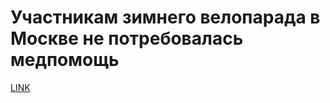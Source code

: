 # Участникам зимнего велопарада в Москве не потребовалась медпомощь



[LINK](https://varlamov.ru/2175895.html)
